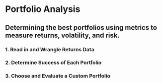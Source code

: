 # Portfolio Analysis
## Determining the best portfolios using metrics to measure returns, volatility, and risk.

### 1. Read in and Wrangle Returns Data

### 2. Determine Success of Each Portfolio

### 3. Choose and Evaluate a Custom Portfolio

